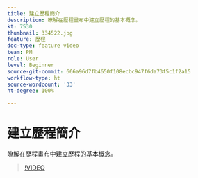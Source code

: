 ```yaml
---
title: 建立歷程簡介
description: 瞭解在歷程畫布中建立歷程的基本概念。
kt: 7530
thumbnail: 334522.jpg
feature: 歷程
doc-type: feature video
team: PM
role: User
level: Beginner
source-git-commit: 666a96d7fb4650f108ecbc947f6da73f5c1f2a15
workflow-type: ht
source-wordcount: '33'
ht-degree: 100%

---
```


# 建立歷程簡介

瞭解在歷程畫布中建立歷程的基本概念。

>[!VIDEO](https://video.tv.adobe.com/v/334522?quality=12)
